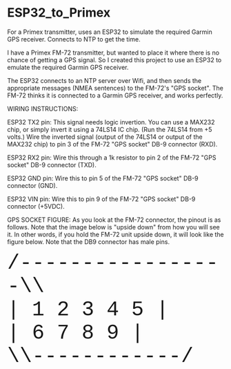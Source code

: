 # ESP32_to_Primex
For a Primex transmitter, uses an ESP32 to simulate the required Garmin GPS receiver. Connects to NTP to get the time.

I have a Primex FM-72 transmitter, but wanted to place it where there is no chance of getting a GPS signal. So I created
this project to use an ESP32 to emulate the required Garmin GPS receiver.

The ESP32 connects to an NTP server over Wifi, and then sends the appropriate messages (NMEA sentences) to the FM-72's "GPS socket".
The FM-72 thinks it is connected to a Garmin GPS receiver, and works perfectly.

WIRING INSTRUCTIONS:

ESP32 TX2 pin: This signal needs logic invertion. You can use a MAX232 chip, or simply invert it using a 74LS14 IC chip. (Run the 74LS14 from +5 volts.) Wire the inverted signal (output of the 74LS14 or output of the MAX232 chip) to pin 3 of the FM-72 "GPS socket" DB-9 connector (RXD).

ESP32 RX2 pin: Wire this through a 1k resistor to pin 2 of the FM-72 "GPS socket" DB-9 connector (TXD).

ESP32 GND pin: Wire this to pin 5 of the FM-72 "GPS socket" DB-9 connector (GND).

ESP32 VIN pin: Wire this to pin 9 of the FM-72 "GPS socket" DB-9 connector (+5VDC).

GPS SOCKET FIGURE:
As you look at the FM-72 connector, the pinout is as follows.
Note that the image below is "upside down" from how you will see it.
   In other words, if you hold the FM-72 unit upside down, it will look
   like the figure below.
Note that the DB9 connector has male pins.

<font face = "Courier" size = "12">
/-----------------\\<br>
|  1  2  3  4  5  |<br>
|   6  7  8  9    |<br>
  \\------------/<br>
  </font><br />
